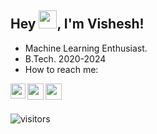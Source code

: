 ## Hey <img src="https://github.com/TheDudeThatCode/TheDudeThatCode/blob/master/Assets/Hi.gif" width="29px">, I'm Vishesh!

- Machine Learning Enthusiast.
- B.Tech. 2020-2024
- How to reach me:
<a href="https://www.linkedin.com/in/visheshkumarsingh/">
  <img align="left" width="24px" src="https://cdn-icons-png.flaticon.com/512/174/174857.png"  />
</a>
<a href="mailto:visheshkrsinghofficial@gmail.com">
  <img align="left" width="26px" src="https://cdn-icons-png.flaticon.com/512/281/281769.png" />
</a>
<a href="https://www.instagram.com/itnabhikyavishesh/">
  <img align="left" width="26px" src="https://upload.wikimedia.org/wikipedia/commons/thumb/a/a5/Instagram_icon.png/1024px-Instagram_icon.png" />
</a>
<br />
<br />

![visitors](https://visitor-badge.laobi.icu/badge?page_id=visheshks04.visheshks04)
